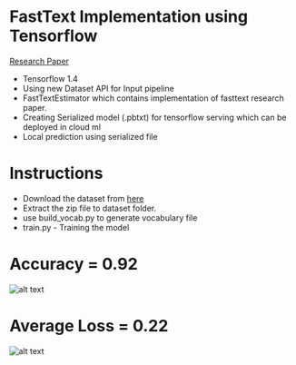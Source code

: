 # FastText Implementation using Tensorflow

[Research Paper](https://arxiv.org/abs/1607.01759)


- Tensorflow 1.4
- Using new Dataset API for Input pipeline
- FastTextEstimator which contains implementation of fasttext research paper.
- Creating Serialized model (.pbtxt) for tensorflow serving which can be deployed in cloud ml
- Local prediction using serialized file

# Instructions

- Download the dataset from [here](https://drive.google.com/open?id=1j9d1zyEaxVRwTm2zjOiQdJ5SxcusvZ_N)
- Extract the zip file to dataset folder.
- use build_vocab.py to generate vocabulary file
- train.py - Training the model

Accuracy = 0.92
===============
![alt text](https://github.com/kishorenayar/Tensorflow-Solutions/blob/master/Research-Papers/FastText/images/Accuracy.PNG)

Average Loss = 0.22
=====================
![alt text](https://github.com/kishorenayar/Tensorflow-Solutions/blob/master/Research-Papers/FastText/images/Loss.PNG)
